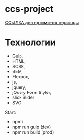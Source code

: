 # ccs-project

[ССЫЛКА для просмотра страницы](https://zarinamambetova.github.io/subandboard/dist/index.html)

# Технологии
* Gulp, 
* HTML, 
* SCSS, 
* BEM, 
* Flexbox, 
* js, 
* jquery,
* jQuery Form Styler,
* slick Slider
* SVG

Start:
- npm i
- npm run gulp (dev)
- npm run build (prod)



